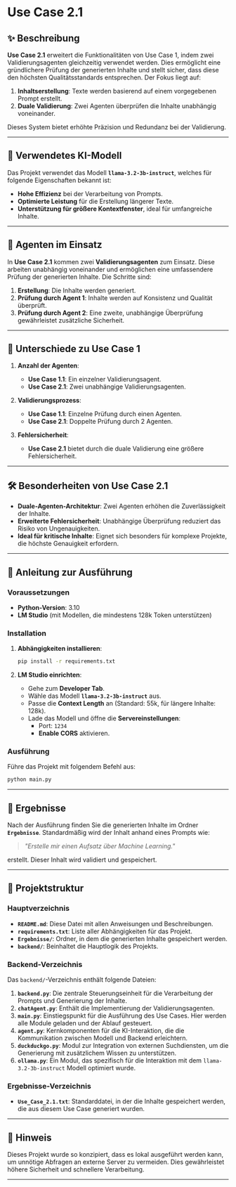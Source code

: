 # **Use Case 2.1**



## ✨ **Beschreibung**

**Use Case 2.1** erweitert die Funktionalitäten von Use Case 1, indem zwei Validierungsagenten gleichzeitig verwendet werden. Dies ermöglicht eine gründlichere Prüfung der generierten Inhalte und stellt sicher, dass diese den höchsten Qualitätsstandards entsprechen. Der Fokus liegt auf:

1. **Inhaltserstellung**: Texte werden basierend auf einem vorgegebenen Prompt erstellt.
2. **Duale Validierung**: Zwei Agenten überprüfen die Inhalte unabhängig voneinander.

Dieses System bietet erhöhte Präzision und Redundanz bei der Validierung.

---

## 🧠 **Verwendetes KI-Modell**

Das Projekt verwendet das Modell **`llama-3.2-3b-instruct`**, welches für folgende Eigenschaften bekannt ist:

- **Hohe Effizienz** bei der Verarbeitung von Prompts.
- **Optimierte Leistung** für die Erstellung längerer Texte.
- **Unterstützung für größere Kontextfenster**, ideal für umfangreiche Inhalte.

---

## 🤖 **Agenten im Einsatz**

In **Use Case 2.1** kommen zwei **Validierungsagenten** zum Einsatz. Diese arbeiten unabhängig voneinander und ermöglichen eine umfassendere Prüfung der generierten Inhalte. Die Schritte sind:

1. **Erstellung**: Die Inhalte werden generiert.
2. **Prüfung durch Agent 1**: Inhalte werden auf Konsistenz und Qualität überprüft.
3. **Prüfung durch Agent 2**: Eine zweite, unabhängige Überprüfung gewährleistet zusätzliche Sicherheit.

---

## 🔄 **Unterschiede zu Use Case 1**

1. **Anzahl der Agenten**:
   - **Use Case 1.1**: Ein einzelner Validierungsagent.
   - **Use Case 2.1**: Zwei unabhängige Validierungsagenten.

2. **Validierungsprozess**:
   - **Use Case 1.1**: Einzelne Prüfung durch einen Agenten.
   - **Use Case 2.1**: Doppelte Prüfung durch 2 Agenten.

3. **Fehlersicherheit**:
   - **Use Case 2.1** bietet durch die duale Validierung eine größere Fehlersicherheit.

---

## 🛠 **Besonderheiten von Use Case 2.1**

- **Duale-Agenten-Architektur**: Zwei Agenten erhöhen die Zuverlässigkeit der Inhalte.
- **Erweiterte Fehlersicherheit**: Unabhängige Überprüfung reduziert das Risiko von Ungenauigkeiten.
- **Ideal für kritische Inhalte**: Eignet sich besonders für komplexe Projekte, die höchste Genauigkeit erfordern.

---

## 🚀 **Anleitung zur Ausführung**

### **Voraussetzungen**

- **Python-Version**: 3.10
- **LM Studio** (mit Modellen, die mindestens 128k Token unterstützen)

### **Installation**

1. **Abhängigkeiten installieren**:

   ```bash
   pip install -r requirements.txt
   ```

2. **LM Studio einrichten**:
   - Gehe zum **Developer Tab**.
   - Wähle das Modell **`llama-3.2-3b-instruct`** aus.
   - Passe die **Context Length** an (Standard: 55k, für längere Inhalte: 128k).
   - Lade das Modell und öffne die **Servereinstellungen**:
     - Port: `1234`
     - **Enable CORS** aktivieren.

### **Ausführung**

Führe das Projekt mit folgendem Befehl aus:

```bash
python main.py
```

---

## 🌟 **Ergebnisse**

Nach der Ausführung finden Sie die generierten Inhalte im Ordner **`Ergebnisse`**. Standardmäßig wird der Inhalt anhand eines Prompts wie:

> *"Erstelle mir einen Aufsatz über Machine Learning."*

erstellt. Dieser Inhalt wird validiert und gespeichert.

---

## 📂 **Projektstruktur**

### **Hauptverzeichnis**

- **`README.md`**: Diese Datei mit allen Anweisungen und Beschreibungen.
- **`requirements.txt`**: Liste aller Abhängigkeiten für das Projekt.
- **`Ergebnisse/`**: Ordner, in dem die generierten Inhalte gespeichert werden.
- **`backend/`**: Beinhaltet die Hauptlogik des Projekts.

### **Backend-Verzeichnis**

Das `backend/`-Verzeichnis enthält folgende Dateien:

1. **`backend.py`**: Die zentrale Steuerungseinheit für die Verarbeitung der Prompts und Generierung der Inhalte.
2. **`chatAgent.py`**: Enthält die Implementierung der Validierungsagenten.
3. **`main.py`**: Einstiegspunkt für die Ausführung des Use Cases. Hier werden alle Module geladen und der Ablauf gesteuert.
4. **`agent.py`**: Kernkomponenten für die KI-Interaktion, die die Kommunikation zwischen Modell und Backend erleichtern.
5. **`duckduckgo.py`**: Modul zur Integration von externen Suchdiensten, um die Generierung mit zusätzlichem Wissen zu unterstützen.
6. **`ollama.py`**: Ein Modul, das spezifisch für die Interaktion mit dem `llama-3.2-3b-instruct` Modell optimiert wurde.

### **Ergebnisse-Verzeichnis**

- **`Use_Case_2.1.txt`**: Standarddatei, in der die Inhalte gespeichert werden, die aus diesem Use Case generiert wurden.

---

## 📝 **Hinweis**

Dieses Projekt wurde so konzipiert, dass es lokal ausgeführt werden kann, um unnötige Abfragen an externe Server zu vermeiden. Dies gewährleistet höhere Sicherheit und schnellere Verarbeitung.

---
